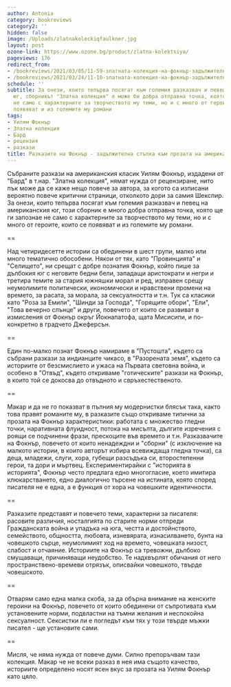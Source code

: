 ```yaml
---
author: Antonia
category: bookreviews
category2: ''
hidden: false
image: /Uploads/zlatnakoleckiqfaulkner.jpg
layout: post
ozone-link: https://www.ozone.bg/product/zlatna-kolektsiya/
pageviews: 176
redirect_from:
- /bookreviews/2021/03/05/11-59-златната-колекция-на-фокнър-задължителна-стъпка-към-прозата-на-американския-класик
- /bookreviews/2021/03/24/11-10-златната-колекция-на-фокнър-задължителна-стъпка-към-прозата-на-американския-класик
schedule: ''
subtitle: За онези, които тепърва посягат към големия разказвач и певец на американския
  юг, сборникът "Златна колекция" е може би добра отправна точка, която ще ги запознае
  не само с характерните за творчеството му теми, но и с много от героите, които се
  появяват и из големите му романи
tags:
- Уилям Фокнър
- Златна колекция
- Бард
- рецензия
- разкази
title: Разказите на Фокнър - задължителна стъпка към прозата на американския класик
---
```


Събраните разкази на американския класик Уилям Фокнър, издадени от "Бард" в т.нар. "Златна колекция", нямат нужда от рецензиране, нито пък може да се каже нещо повече за автора, за когото са изписани вероятно повече критични страници, отколкото дори за самия Шекспир. За онези, които тепърва посягат към големия разказвач и певец на американския юг, този сборник е много добра отправна точка, която ще ги запознае не само с характерните за творчеството му теми, но и с много от героите, които се появяват и из големите му романи. 

\==

Над четиридесетте истории са обединени в шест групи, малко или много тематично обособени. Някои от тях, като "Провинцията" и "Селището", ни срещат с добре познатия Фокнър, който пише за дълбокия юг с неговите бедни бели, западащи аристократи и негри и третира темите за стария южняшки морал и ред, изправен срещу неумолимите политически, икономически и нравствени промени на времето, за расата, за морала, за сексуалността и т.н. Тук са класики като "Роза за Емили", "Шинди за Господа", "Горящите обори", "Ели", "Това вечерно слънце" и други, повечето от които се развиват в измисления от Фокнър окръг Йокнапатофа, щата Мисисипи, и по-конкретно в градчето Джеферсън.

\==

Един по-малко познат Фокнър намираме в "Пустошта", където са събрани разкази за индианците чикасо, в "Разорената земя", където са историите от безсмислието и ужаса на Първата световна война, и особено в "Отвъд", където откриваме "готическите" разкази на Фокнър, в които той се докосва до отвъдното и свръхестественото. 

\==

Макар и да не го показват в пълния му модернистки блясък така, както това правят романите му, в разказите също откриваме типични за прозата на Фокнър характеристики: работата с множество гледни точки, наративната флуидност, потока на мисълта, дългите изречения с роящи се подчинени фрази, прескоците във времето и т.н. Разказвачите на Фокнър, повечето от които ненадеждни и "сборни" (с изключение на малкото истории, в които авторът избира всевиждаща гледна точка), са деца, младежи, слуги, хора, губещи разсъдъка си, второстепенни герои, та дори и мъртвец. Експериментирайки с "историята в историята", Фокнър често предлага едно многогласие, което имитира клюкарстването, едно диалогично търсене на истината, която според писателя не е една, а е функция от хора на човешките идентичности.

\==

Разказите представят и повечето теми, характерни за писателя: расовите различия, носталгията по старите норми отпреди Гражданската война и упадъка на юга, честта и достойнството, семейството, общността, любовта, изневярата, изнасилването, бунта на човешкото сърце, неумолимият ход на времето, човешката низост, слабост и отчаяние. Историите на Фокнър са тревожни, дълбоко смущаващи, причиняващи неудобство. Те надхвърлят обичания от него пространствено-времеви отрязък, описвайки човешкото, твърде човешското.  

\==

Отварям само една малка скоба, за да обърна внимание на женските героини на Фокнър, повечето от които обединени от съпротивата към установените норми, подвластни на тъмни желания и неспокойна сексуалност. Сексистки ли е погледът към тях у този твърде мъжки писател - ще установите сами. 

\==

Мисля, че няма нужда от повече думи. Силно препоръчвам тази колекция. Макар че не всеки разказ в нея има същото качество, историите определено носят ясен вкус за прозата на Уилям Фокнър като цяло.